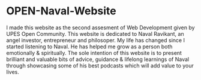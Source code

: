 # OPEN-Naval-Website

I made this website as the second assesment of Web Development given by UPES Open Community. This website is dedicated to Naval Ravikant, an angel investor, entrepreneur and philosoper. My life has changed since I started listening to Naval. He has helped me grow as a person both emotionally & spiritually. The sole intention of this website is to present brilliant and valuable bits of advice, guidance & lifelong learnings of Naval through showcasing some of his best podcasts which will add value to your lives. 
